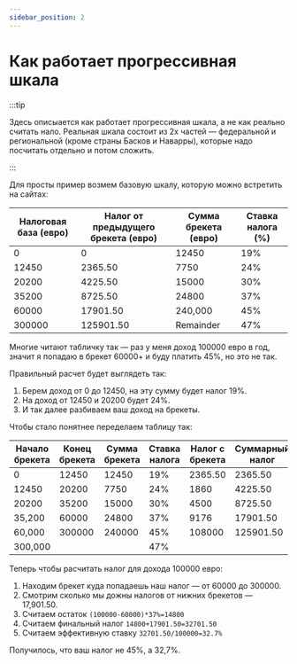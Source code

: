 ```yaml
---
sidebar_position: 2
---
```


# Как работает прогрессивная шкала

:::tip

Здесь описыается как работает прогрессивная шкала, а не как реально считать нало. Реальная шкала состоит из 2х частей — федеральной и региональной (кроме страны Басков и  Наварры), которые надо посчитать отдельно и потом сложить.

:::

Для просты пример возмем базовую шкалу, которую можно встретить на сайтах:

| Налоговая база (евро) | Налог от предыдущего брекета (евро) | Сумма брекета (евро) | Ставка налога (%) |
| --------------------- | ----------------------------------- | -------------------- | ----------------- |
| 0                     | 0                                   | 12450                | 19%               |
| 12450                 | 2365.50                             | 7750                 | 24%               |
| 20200                 | 4225.50                             | 15000                | 30%               |
| 35200                 | 8725.50                             | 24800                | 37%               |
| 60000                 | 17901.50                            | 240,000              | 45%               |
| 300000                | 125901.50                           | Remainder            | 47%               |

Многие читают табличку так — раз у меня доход 100000 евро в год, значит я попадаю в брекет 60000+ и буду платить 45%, но это не так. 

Правильный расчет будет выглядеть так:

1. Берем доход от 0 до 12450, на эту сумму будет налог 19%.
2. На доход от 12450 и 20200 будет 24%.
3. И так далее разбиваем ваш доход на брекеты.

Чтобы стало понятнее переделаем таблицу так:

| Начало брекета | Конец брекета | Сумма брекета | Ставка налога | Налог с брекета | Суммарный налог |
| -------------- | ------------- | ------------- | ------------- | --------------- | --------------- |
| 0              | 12450         | 12450         | 19%           | 2365.50         | 2365.50         |
| 12450          | 20200         | 7750          | 24%           | 1860            | 4225.50         |
| 20200          | 35200         | 15000         | 30%           | 4500            | 8725.50         |
| 35,200         | 60000         | 24800         | 37%           | 9176            | 17901.50        |
| 60,000         | 300000        | 240000        | 45%           | 108000          | 125901.50       |
| 300,000        |               |               | 47%           |                 |                 |

Теперь чтобы расчитать налог для дохода 100000 евро:

1. Находим брекет куда попадаешь наш налог — от 60000 до 300000. 
2. Смотрим сколько мы дожны налогов от нижних брекетов — 17,901.50.
3. Считаем остаток `(100000-60000)*37%=14800`
4. Считаем финальный налог `14800+17901.50=32701.50`
5. Считаем эффективную ставку `32701.50/100000=32.7%` 

Получилось, что ваш налог не 45%, а 32,7%.
